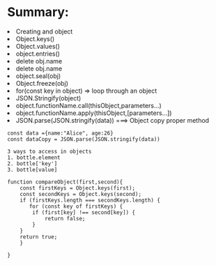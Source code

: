 # Summary:
<li>Creating and object</li>
<li>Object.keys()</li>
<li>Object.values()</li>
<li>object.entries()</li>
<li>delete obj.name</li>
<li>delete obj.name</li>
<li>object.seal(obj)</li>
<li>Object.freeze(obj)</li>
<li>for(const key in object) => loop through an object</li>
<li>JSON.Stringify(object)</li>
<li>object.functionName.call(thisObject,parameters...)</li>
<li>object.functionName.apply(thisObject,[parameters...])</li>
<li>JSON.parse(JSON.stringify(data)) ===> Object copy proper method</li>

```
const data ={name:"Alice", age:26}
const dataCopy = JSON.parse(JSON.stringify(data))
```

```
3 ways to access in objects
1. bottle.element
2. bottle['key']
3. bottle[value]
```
```
function compareObject(first,second){
    const firstKeys = Object.keys(first);
    const secondKeys = Object.keys(second);
    if (firstKeys.length === secondKeys.length) {
       for (const key of firstKeys) {
        if (first[key] !== second[key]) {
            return false;
        } 
    }
    return true;
    }

}
```


